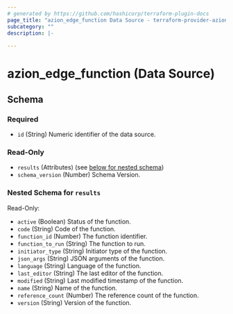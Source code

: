 ```yaml
---
# generated by https://github.com/hashicorp/terraform-plugin-docs
page_title: "azion_edge_function Data Source - terraform-provider-azion"
subcategory: ""
description: |-
  
---
```


# azion_edge_function (Data Source)





<!-- schema generated by tfplugindocs -->
## Schema

### Required

- `id` (String) Numeric identifier of the data source.

### Read-Only

- `results` (Attributes) (see [below for nested schema](#nestedatt--results))
- `schema_version` (Number) Schema Version.

<a id="nestedatt--results"></a>
### Nested Schema for `results`

Read-Only:

- `active` (Boolean) Status of the function.
- `code` (String) Code of the function.
- `function_id` (Number) The function identifier.
- `function_to_run` (String) The function to run.
- `initiator_type` (String) Initiator type of the function.
- `json_args` (String) JSON arguments of the function.
- `language` (String) Language of the function.
- `last_editor` (String) The last editor of the function.
- `modified` (String) Last modified timestamp of the function.
- `name` (String) Name of the function.
- `reference_count` (Number) The reference count of the function.
- `version` (String) Version of the function.


